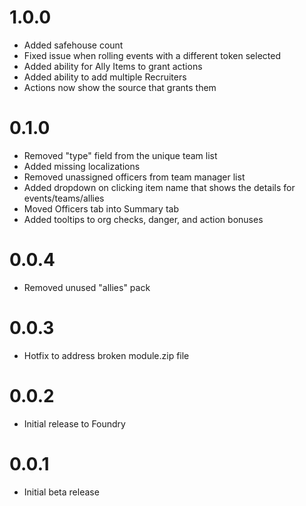 # 1.0.0

- Added safehouse count
- Fixed issue when rolling events with a different token selected
- Added ability for Ally Items to grant actions
- Added ability to add multiple Recruiters
- Actions now show the source that grants them

# 0.1.0

- Removed "type" field from the unique team list
- Added missing localizations
- Removed unassigned officers from team manager list
- Added dropdown on clicking item name that shows the details for events/teams/allies
- Moved Officers tab into Summary tab
- Added tooltips to org checks, danger, and action bonuses

# 0.0.4

- Removed unused "allies" pack

# 0.0.3

- Hotfix to address broken module.zip file

# 0.0.2

- Initial release to Foundry

# 0.0.1

- Initial beta release
